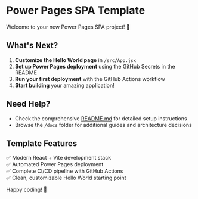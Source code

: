 # Power Pages SPA Template

Welcome to your new Power Pages SPA project! 🎉

## What's Next?

1. **Customize the Hello World page** in `/src/App.jsx`
2. **Set up Power Pages deployment** using the GitHub Secrets in the README
3. **Run your first deployment** with the GitHub Actions workflow
4. **Start building** your amazing application!

## Need Help?

- Check the comprehensive [README.md](README.md) for detailed setup instructions
- Browse the `/docs` folder for additional guides and architecture decisions

## Template Features

✅ Modern React + Vite development stack  
✅ Automated Power Pages deployment  
✅ Complete CI/CD pipeline with GitHub Actions  
✅ Clean, customizable Hello World starting point  

Happy coding! 🚀
